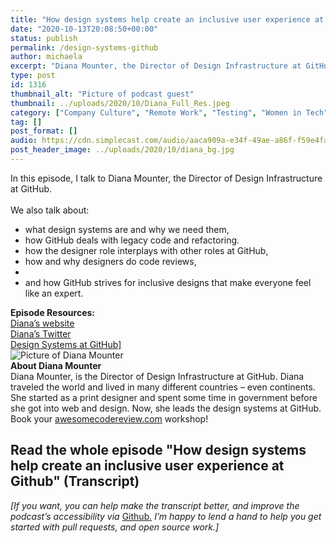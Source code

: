 ```yaml
---
title: "How design systems help create an inclusive user experience at Github"
date: "2020-10-13T20:08:50+00:00"
status: publish
permalink: /design-systems-github
author: michaela
excerpt: "Diana Mounter, the Director of Design Infrastructure at GitHub, tells us about Design Systems and legacy code at Github."
type: post
id: 1316
thumbnail_alt: "Picture of podcast guest"
thumbnail: ../uploads/2020/10/Diana_Full_Res.jpeg
category: ["Company Culture", "Remote Work", "Testing", "Women in Tech"]
tag: []
post_format: []
audio: https://cdn.simplecast.com/audio/aaca909a-e34f-49ae-a86f-f59e4fa807f0/episodes/ffd16e2f-0b97-478b-9ac0-bac75ae61e82/audio/35bae655-7404-44c5-ac0f-827d54a1bed7/default_tc.mp3
post_header_image: ../uploads/2020/10/diana_bg.jpg
---
```


<div class="episode-about">
In this episode, I talk to Diana Mounter, the Director of Design Infrastructure at GitHub.
<br/> <br/>We also talk about:
<ul>
<li> what design systems are and why we need them,</li>
<li> how GitHub deals with legacy code and refactoring.</li>
<li> how the designer role interplays with other roles at GitHub,</li>
<li> how and why designers do code reviews,<li>
<li> and how GitHub strives for inclusive designs that make everyone feel like an expert.</li>
</ul>
</div>
<div class=" episode-links">
<b>Episode Resources:</b><br/>
<a href="https://broccolini.net/">Diana’s website</a><br/>
<a href="https://twitter.com/broccolini">Diana’s Twitter</a><br/>
<a href="https://medium.com/@broccolini/design-systems-at-github-c8e5378d2542">Design Systems at GitHub]</a><br/>
</div>

<div class="row pt-2 align-items-center">
<div class="col-4 guest-picture">
<img src="../uploads/2020/10/Diana_Full_Res.jpeg" alt="Picture of Diana Mounter"/>
</div>
<div class="col-8 guest-about">
<b>About Diana Mounter</b><br/>
Diana Mounter, is the Director of Design Infrastructure at GitHub. Diana traveled the world and lived in many different countries – even continents. She started as a print designer and spent some time in government before she got into web and design. Now, she leads the design systems at GitHub.
</div>
</div>

<div class="sponsorship">
Book your <a href="https://www.michaelagreiler.com/workshops">awesomecodereview.com</a> workshop!
</div>


## Read the whole episode "How design systems help create an inclusive user experience at Github" (Transcript)

_\[If you want, you can help make the transcript better, and improve the podcast’s accessibility via_ [Github](https://github.com/mgreiler/se-unlocked/tree/master/Transcripts)_[.](https://github.com/mgreiler/se-unlocked/tree/master/Transcripts) I’m happy to lend a hand to help you get started with pull requests, and open source work.\]_
